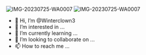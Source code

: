 ![IMG-20230725-WA0007](https://github.com/Winterclown3/Winterclown3/assets/140604369/f833b889-723b-4c76-9b47-c827fa148774)
![IMG-20230725-WA0007](https://github.com/Winterclown3/Winterclown3/assets/140604369/09b091d2-55fc-4096-92cc-a8899357b3b0)
- 👋 Hi, I’m @Winterclown3
- 👀 I’m interested in ...
- 🌱 I’m currently learning ...
- 💞️ I’m looking to collaborate on ...
- 📫 How to reach me ...

<!---
Winterclown3/Winterclown3 is a ✨ special ✨ repository because its `README.md` (this file) appears on your GitHub profile.
You can click the Preview link to take a look at your changes.
--->
